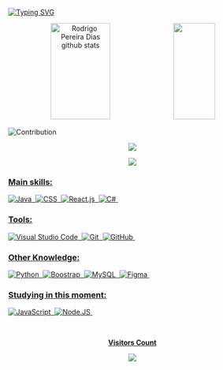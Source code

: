 

[![Typing SVG](https://readme-typing-svg.herokuapp.com/?color=008f11&size=35&center=true&vCenter=true&width=1000&lines=HELLO,+MY+NAME+is+Rodrigo+Dias;I'm+21+years+old;I+from+Brasil,+SP;I+study+Information+Systems+at+Estacio;Be+Welcome!+:%29)](https://git.io/typing-svg)

<div align="center">  
  <img width="49%" height="195px" src="https://github-readme-stats.vercel.app/api?username=Rodrigopereiradias&show_icons=true&count_private=true&hide_border=true&title_color=008f11&icon_color=008f11&text_color=c9d1d9&bg_color=0d1117" alt="Rodrigo Pereira Dias github stats" /> 
  <img width="41%" height="195px" src="https://github-readme-stats.vercel.app/api/top-langs/?username=Rodrigopereiradias&layout=compact&hide_border=true&title_color=008f11&text_color=008f11&bg_color=0d1117" />
</div>

![Contribution](https://activity-graph.herokuapp.com/graph?username=Rodrigopereiradias&theme=gotham&hide_border=true&area=true)

<p align="center">
  <img src="https://github-profile-trophy.vercel.app/?username=Rodrigopereiradias&theme=dracula&row=2&no-bg=true&column=3&margin-w=15&margin-h=15" />
</p>

<div align="center">  
<a href="https://www.linkedin.com/in/rodrigo-pereira-dias-904698153/" target="_blank"><img src="https://img.shields.io/badge/-Linkedin-%230075b5?style=for-the-badge&logo=Linkedin&logoColor=white"</a>
</div>
  

### Main skills:
![Java](https://img.shields.io/badge/-Java-0D1117?style=for-the-badge&logo=Java&labelColor=0D1117)&nbsp;
![CSS](https://img.shields.io/badge/-CSS-0D1117?style=for-the-badge&logo=CSS3&logoColor=1572B6&labelColor=0D1117)&nbsp;
![React.js](https://img.shields.io/badge/-React.js-0D1117?style=for-the-badge&logo=react&labelColor=0D1117)&nbsp;
![C#](https://img.shields.io/badge/-cSharp-0D1117?style=for-the-badge&logo=csharp&logoColor=purple&labelColor=0D1117)&nbsp; 

### Tools:
![Visual Studio Code](https://img.shields.io/badge/-Visual%20Studio%20Code-0D1117?style=for-the-badge&logo=visual-studio-code&logoColor=007ACC&labelColor=0D1117)&nbsp;
 ![Git](https://img.shields.io/badge/-Git-0D1117?style=for-the-badge&logo=git&labelColor=0D1117)&nbsp;
![GitHub](https://img.shields.io/badge/-GitHub-0D1117?style=for-the-badge&logo=github&labelColor=0D1117)&nbsp;

### Other Knowledge:
![Python](https://img.shields.io/badge/-python-0D1117?style=for-the-badge&logo=python&logoColor=1572B6&labelColor=0D1117)&nbsp;
![Boostrap](https://img.shields.io/badge/-boostrap-0D1117?style=for-the-badge&logo=bootstrap&labelColor=0D1117)&nbsp;
![MySQL](https://img.shields.io/badge/-mysql-0D1117?style=for-the-badge&logo=mysql&labelColor=0D1117)&nbsp;
![Figma](https://img.shields.io/badge/-figma-0D1117?style=for-the-badge&logo=figma&labelColor=0D1117)&nbsp;
  
### Studying in this moment:
![JavaScript](https://img.shields.io/badge/-JavaScript-0D1117?style=for-the-badge&logo=javascript&labelColor=0D1117&textColor=0D1117)&nbsp;
![Node.JS](https://img.shields.io/badge/-Node.JS-0D1117?style=for-the-badge&logo=node.js&labelColor=0D1117&textColor=0D1117)&nbsp;

  <div align="center">
<br><p align="centre"><b>Visitors Count</b></p>  
<p align="center"><img align="center" src="https://profile-counter.glitch.me/{Rodrigopereiradias}/count.svg" /></p> 
<br></div>
  

